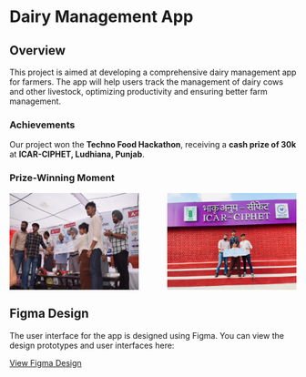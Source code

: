 # Dairy Management App

## Overview

This project is aimed at developing a comprehensive dairy management app for farmers. The app will help users track the management of dairy cows and other livestock, optimizing productivity and ensuring better farm management.

### Achievements

Our project won the **Techno Food Hackathon**, receiving a **cash prize of 30k** at **ICAR-CIPHET, Ludhiana, Punjab**.

### Prize-Winning Moment

<div style="display: flex; justify-content: space-between;">
    <img src="./Achievement%20(1).jpg" alt="Prize-Winning Moment 1" width="45%" />
    <img src="./Achievement%20(2).jpg" alt="Prize-Winning Moment 2" width="45%" />
</div>

## Figma Design

The user interface for the app is designed using Figma. You can view the design prototypes and user interfaces here:

[View Figma Design](https://www.figma.com/design/qdraXZSQsuunGpZN5xS11f/BTP?node-id=01&t=j9riYRTveHJkJT2b-1)
